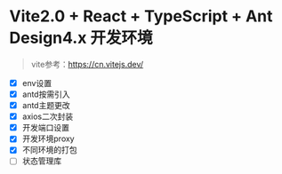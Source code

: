 # Vite2.0 + React + TypeScript + Ant Design4.x 开发环境
> vite参考：https://cn.vitejs.dev/

- [x] env设置
- [x] antd按需引入
- [x] antd主题更改
- [x] axios二次封装
- [x] 开发端口设置
- [x] 开发环境proxy
- [x] 不同环境的打包
- [ ] 状态管理库 
